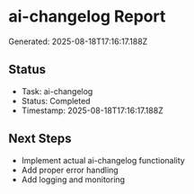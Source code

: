 # ai-changelog Report

Generated: 2025-08-18T17:16:17.188Z

## Status
- Task: ai-changelog
- Status: Completed
- Timestamp: 2025-08-18T17:16:17.188Z

## Next Steps
- Implement actual ai-changelog functionality
- Add proper error handling
- Add logging and monitoring
